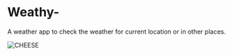 # Weathy-

A weather app to check the weather for current location or in other places.

![CHEESE](https://user-images.githubusercontent.com/91857167/154799617-24a9c27e-b815-4017-8dce-37900a65c0b2.png)
